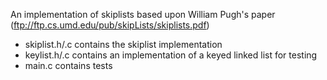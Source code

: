 An implementation of skiplists based upon William Pugh's paper (ftp://ftp.cs.umd.edu/pub/skipLists/skiplists.pdf)

- skiplist.h/.c contains the skiplist implementation
- keylist.h/.c contains an implementation of a keyed linked list for testing
- main.c contains tests
